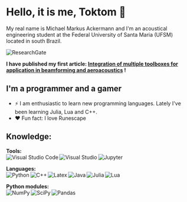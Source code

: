 # Hello, it is me, Toktom 👋

My real name is Michael Markus Ackermann and I'm an acoustical engineering student at the Federal University of Santa Maria (UFSM) located in south Brazil.

[<img align="left" alt="ResearchGate" src="https://img.shields.io/badge/ResearchGate-00CCBB?style=for-the-badge&logo=ResearchGate&logoColor=white"/>][ResearchGate]
<br/>

__I have published my first article: [Integration of multiple toolboxes for application in beamforming and aeroacoustics](https://bit.ly/fia2022-augen) !__

## I'm a programmer and a gamer

- ⚡ I am enthusiastic to learn new programming languages. Lately I've been learning Julia, Lua and C++.
- :heart: Fun fact: I love Runescape

## Knowledge:

**Tools:**
<br/>
[<img align="left" alt="Visual Studio Code" src="https://img.shields.io/badge/Visual_Studio_Code-0078D4?style=for-the-badge&logo=visual%20studio%20code&logoColor=white"/>][vscode]
[<img align="left" alt="Visual Studio" src="https://img.shields.io/badge/Visual%20Studio-5C2D91.svg?style=for-the-badge&logo=visual-studio&logoColor=white"/>][visualstudio]
[<img align="left" alt="Jupyter" src="https://img.shields.io/badge/jupyter-%23FA0F00.svg?style=for-the-badge&logo=jupyter&logoColor=white"/>][jupyter]
<br/>

**Languages:**
<br/>
[<img align="left" alt="Python" src="https://img.shields.io/badge/Python-3776AB?style=for-the-badge&logo=python&logoColor=white"/>][python]
[<img align="left" alt="C++" src="https://img.shields.io/badge/C%2B%2B-00599C?style=for-the-badge&logo=c%2B%2B&logoColor=white"/>][cpp]
[<img align="left" alt="Latex" src="https://img.shields.io/badge/latex-%23008080.svg?style=for-the-badge&logo=latex&logoColor=white"/>][latex]
[<img align="left" alt="Java" src="https://img.shields.io/badge/Java-ED8B00?style=for-the-badge&logo=java&logoColor=white"/>][java]
[<img align="left" alt="Julia" src="https://img.shields.io/badge/-Julia-9558B2?style=for-the-badge&logo=julia&logoColor=white"/>][julia]
[<img align="left" alt="Lua" src="https://img.shields.io/badge/lua-%232C2D72.svg?style=for-the-badge&logo=lua&logoColor=white"/>][lua]
<br/>

**Python modules:**
<br/>
[<img align="left" alt="NumPy" src="https://img.shields.io/badge/numpy-%23013243.svg?style=for-the-badge&logo=numpy&logoColor=white"/>][numpy]
[<img align="left" alt="SciPy" src="https://img.shields.io/badge/SciPy-%230C55A5.svg?style=for-the-badge&logo=scipy&logoColor=%white"/>][scipy]
[<img align="left" alt="Pandas" src="https://img.shields.io/badge/pandas-%23150458.svg?style=for-the-badge&logo=pandas&logoColor=white"/>][pandas]
<br/>

[ResearchGate]: https://www.researchgate.net/profile/Michael-Ackermann-3
[vscode]: https://code.visualstudio.com
[visualstudio]: https://visualstudio.microsoft.com/pt-br/
[jupyter]: https://jupyter.org/
[java]: https://www.java.com
[python]: https://www.python.org
[cpp]: https://isocpp.org/
[latex]: https://www.overleaf.com/
[julia]: https://julialang.org/
[lua]: https://www.lua.org/
[numpy]: https://numpy.org/
[scipy]: https://scipy.org/
[pandas]: https://pandas.pydata.org/
